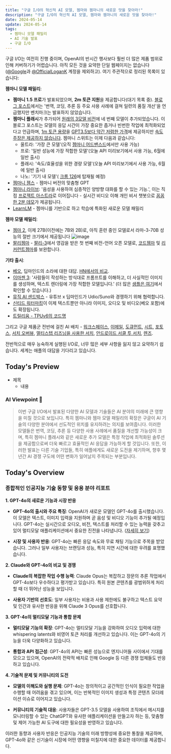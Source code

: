 ```yaml
---
title: "구글 I/O의 혁신적 AI 모델, 젬마와 젬마니의 새로운 맛을 찾아라!"
description: "구글 I/O의 혁신적 AI 모델, 젬마와 젬마니의 새로운 맛을 찾아라!"
date: 2024-05-14
update: 2024-05-14
tags:
  - 젬마니 모델 패밀리
  - AI 기술 발표
  - 구글 I/O
---
```


구글 I/O는 여전히 진행 중이며, OpenAI의 반시간 행사보다 훨씬 더 많은 제품 범위로 인해 커버하기가 어렵습니다. 아직 모든 것을 요약한 단일 웹페이지는 없습니다([@Google](https://twitter.com/google)과 [@OfficialLoganK](https://twitter.com/OfficialLoganK/) 계정을 제외하고). 여기 주관적으로 정리된 목록이 있습니다:

**젬마니 모델 패밀리**:
- **젬마니 1.5 프로**가 발표되었으며, **2m 토큰 지원**을 제공합니다(대기 목록 중). [블로그 포스트](https://blog.google/technology/developers/gemini-gemma-developer-updates-may-2024/)에서는 '번역, 코딩, 추론 등 주요 사용 사례에 걸쳐 일련의 품질 개선'을 언급했지만 벤치마크는 발표하지 않았습니다.
- **젬마니 플래시**가 추가되어 [원래의 3모델 비전](https://arxiv.org/abs/2312.11805)에 네 번째 모델이 추가되었습니다. 이 블로그 포스트는 모델의 응답 시간이 가장 중요한 좁거나 빈번한 작업에 최적화되었다고 언급하며, [1m 토큰 용량](https://x.com/Google/status/1790432952767115432)을 [GPT3.5보다 약간 저렴한 가격](https://x.com/_Mira___Mira_/status/1790448070226030920)에 제공하지만 [속도 주장은 제공하지 않습니다](https://news.ycombinator.com/item). 젬마니 스위트는 이제 다음과 같습니다:
  - 울트라: '가장 큰 모델'(오직 [젬마니 어드밴스드](https://techcrunch.com/2024/02/08/google-goes-all-in-on-gemini-and-launches-20-paid-tier-for-gemini-ultra/)에서만 사용 가능)
  - 프로: '일반 성능에 가장 적합한 모델'(오늘 API 미리보기에서 사용 가능, 6월에 일반 출시)
  - 플래시: '속도/효율성을 위한 경량 모델'(오늘 API 미리보기에서 사용 가능, 6월에 일반 출시)
  - 나노: '기기 내 모델'( [크롬 126](https://techcrunch.com/2024/05/14/google-is-building-its-gemini-nano-ai-model-into-chrome-on-the-desktop/)에 탑재될 예정)
- [젬마니 젬스](https://x.com/Google/status/1790444941451067901) - 젬마니 버전의 맞춤형 GPT
- [젬마니 라이브](https://x.com/Google/status/1790444519864795458): '음성을 사용하여 심층적인 양방향 대화를 할 수 있는 기능.', 이는 직접 [프로젝트 아스트라](https://x.com/Google/status/1790433789811753460)로 이어집니다 - 실시간 비디오 이해 개인 비서 챗봇으로 [꼼꼼한 2분 데모](https://x.com/Google/status/1790433789811753460)가 제공됩니다.
- [LearnLM](https://x.com/Google/status/1790453655054827679) - 젬마니를 기반으로 하고 학습에 특화된 새로운 모델 패밀리

**젬마 모델 패밀리**:
- [젬마 2](https://x.com/Google/status/1790452314278412554), 이제 27B(이전에는 7B와 2B)로, 아직 훈련 중인 모델로서 라마-3-70B 성능의 절반 크기에서 제공됩니다 ![image](https://assets.buttondown.email/images/eee89aed-9b00-4e60-aeda-005b3ff69897.png?w=960&fit=max)
- [팔리젬마](https://x.com/Google/status/1790451427464085563) - [팔리-3](https://arxiv.org/abs/2310.09199)에서 영감을 받은 첫 번째 비전-언어 오픈 모델로, [코드젬마](https://ai.google.dev/gemma/docs/codegemma) 및 [리커런트젬마](https://ai.google.dev/gemma/docs/recurrentgemma)를 보완합니다.

**기타 출시**:
- [베오](https://x.com/Google/status/1790435689495945479), 딥마인드의 소라에 대한 대답. [HN에서의 비교](https://news.ycombinator.com/item).
- [이마젠 3](https://x.com/Google/status/1790434730623537280): '사람들이 작성하는 방식대로 프롬프트를 이해하고, 더 사실적인 이미지를 생성하며, 텍스트 렌더링에 가장 적합한 모델입니다.' (더 많은 [샘플은 여기](https://x.com/GoogleDeepMind/status/1790434750592643331)에서 확인할 수 있습니다.)
- [뮤직 AI 샌드박스](https://x.com/GoogleDeepMind/status/1790435413682975043) - 유튜브 x 딥마인드가 Udio/Suno와 경쟁하기 위해 협력합니다.
- [신티드 워터마킹](https://x.com/Google/status/1790453029243703658)이 이제 텍스트뿐만 아니라 이미지, 오디오 및 비디오(베오 포함)에도 확장됩니다.
- [트릴리움 - TPUv6의 코드명](https://x.com/Google/status/1790436855395078537)

그리고 구글 제품군 전반에 걸친 AI 배치 - [워크스페이스](https://x.com/Google/status/1790430549649019123), [이메일](https://x.com/Google/status/1790441491338264973), [도큐먼트](https://x.com/GoogleWorkspace/status/1790441310123385236), [시트](https://x.com/Google/status/1790442954500268164), [포토스](https://x.com/Google/status/1790428759700463632), [서치 오버뷰](https://x.com/Google/status/1790428396775719053), [멀티스텝 리즈닝을 사용한 서치](https://x.com/Google/status/1790438800667123860), [안드로이드 서클 투 서치](https://x.com/Google/status/1790447502107251189), [렌즈](https://x.com/Google/status/1790440001156583712).

전반적으로 매우 능숙하게 실행된 I/O로, 너무 많은 세부 사항을 잃지 않고 요약하기 쉽습니다. 세계는 애플의 대답을 기다리고 있습니다.

## Today's Preview
* 제목
  - 내용

### AI Viewpoint 🤖
> 이번 구글 I/O에서 발표된 다양한 AI 모델과 기술들은 AI 분야의 미래에 큰 영향을 미칠 것으로 보입니다. 특히 젬마니와 젬마 모델 패밀리의 확장은 구글이 AI 기술의 다양한 분야에서 선도적인 위치를 유지하려는 의지를 보여줍니다. 이러한 모델들은 번역, 코딩, 추론 등 다양한 사용 사례에서 품질을 개선할 가능성이 크며, 특히 젬마니 플래시와 같은 새로운 추가 모델은 특정 작업에 최적화된 솔루션을 제공함으로써 더욱 빠르고 효율적인 AI 응답을 가능하게 할 것입니다. 또한, 이러한 발표는 다른 기술 기업들, 특히 애플에게도 새로운 도전을 제기하며, 향후 몇 년간 AI 경쟁 구도에 어떤 변화가 일어날지 주목되는 부분입니다.

## Today's Overview
### 종합적인 인공지능 기술 동향 및 응용 분야 리포트

**1. GPT-4o의 새로운 기능과 시장 반응**
- **GPT-4o의 출시와 주요 특징**: OpenAI가 새로운 모델인 GPT-4o를 출시했습니다. 이 모델은 텍스트, 이미지 입력을 지원하며 곧 음성 및 비디오 기능이 추가될 예정입니다. GPT-4o는 실시간으로 오디오, 비전, 텍스트를 처리할 수 있는 능력을 갖추고 있어 멀티모달 애플리케이션에서 중요한 진전을 나타냅니다. ([자세히 보기](https://openai.com/index/hello-gpt-4o/))

- **시장 및 사용자 반응**: GPT-4o는 빠른 응답 속도와 무료 채팅 기능으로 주목을 받았습니다. 그러나 일부 사용자는 브랜딩과 성능, 특히 지연 시간에 대한 우려를 표명했습니다.

**2. Claude와 GPT-4o의 비교 및 경쟁**
- **Claude의 복잡한 작업 수행 능력**: Claude Opus는 복잡하고 장문의 추론 작업에서 GPT-4o보다 우수하다고 평가받고 있습니다. 특히 원본 콘텐츠를 광범위하게 처리할 때 더 뛰어난 성능을 보입니다.

- **사용자 기반의 선호도**: 일부 사용자는 비용과 사용 제한에도 불구하고 텍스트 요약 및 인간과 유사한 반응을 위해 Claude 3 Opus를 선호합니다.

**3. GPT-4o의 멀티모달 기능과 통합 문제**
- **멀티모달 기능의 확장**: GPT-4o는 멀티모달 기능을 강화하여 오디오 입력에 대한 whispering latents와 비영어 토큰 처리를 개선하고 있습니다. 이는 GPT-4o의 기능을 더욱 다양화하고 있습니다.

- **통합과 API 접근성**: GPT-4o의 API는 빠른 성능으로 엔지니어들 사이에서 기대를 모으고 있으며, OpenAI의 전략적 배치로 인해 Google 등 다른 경쟁 업체들도 반응하고 있습니다.

**4. 기술적 문제 및 커뮤니티의 도전**
- **모델의 이해도와 실행 문제**: GPT-4o는 창의적이고 공간적인 인식이 필요한 작업을 수행할 때 어려움을 겪고 있으며, 이는 반복적인 이미지 생성과 특정 콘텐츠 모더레이션 이슈로 이어지고 있습니다.

- **커뮤니티의 기술적 대응**: 사용자들은 GPT-3.5 모델을 사용하여 조직에서 메시지를 모니터링할 수 있는 ChatGPT와 유사한 애플리케이션을 만들고자 하는 등, 맞춤형 및 제어 가능한 AI 도구에 대한 필요성을 반영하고 있습니다.

이러한 동향과 사용자 반응은 인공지능 기술의 미래 방향성에 중요한 통찰을 제공하며, GPT-4o와 같은 신기술이 시장에 어떤 영향을 미칠지에 대한 중요한 데이터를 제공합니다.
    
